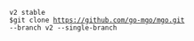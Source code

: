<code>v2 stable</code><br>
<code>$git clone https://github.com/go-mgo/mgo.git --branch v2 --single-branch</code>
